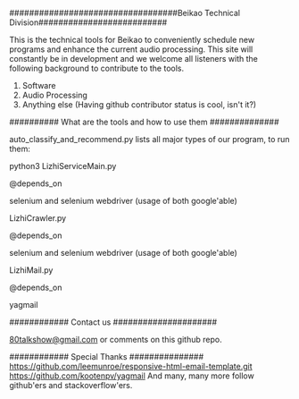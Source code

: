 ##################################Beikao Technical Division##########################

This is the technical tools for Beikao to conveniently schedule new programs and enhance the current audio processing.
This site will constantly be in development and we welcome all listeners with the following background to contribute to the tools.

1. Software
2. Audio Processing
3. Anything else (Having github contributor status is cool, isn't it?)

##########  What are the tools and how to use them ##############

auto_classify_and_recommend.py lists all major types of our program, to run them:

python3 LizhiServiceMain.py

@depends_on

selenium and selenium webdriver (usage of both google'able)


LizhiCrawler.py

@depends_on

selenium and selenium webdriver (usage of both google'able)

LizhiMail.py

@depends_on

yagmail


############ Contact us #####################

80talkshow@gmail.com or comments on this github repo.

############ Special Thanks ###############
https://github.com/leemunroe/responsive-html-email-template.git 
https://github.com/kootenpv/yagmail
And many, many more follow github'ers and stackoverflow'ers.










